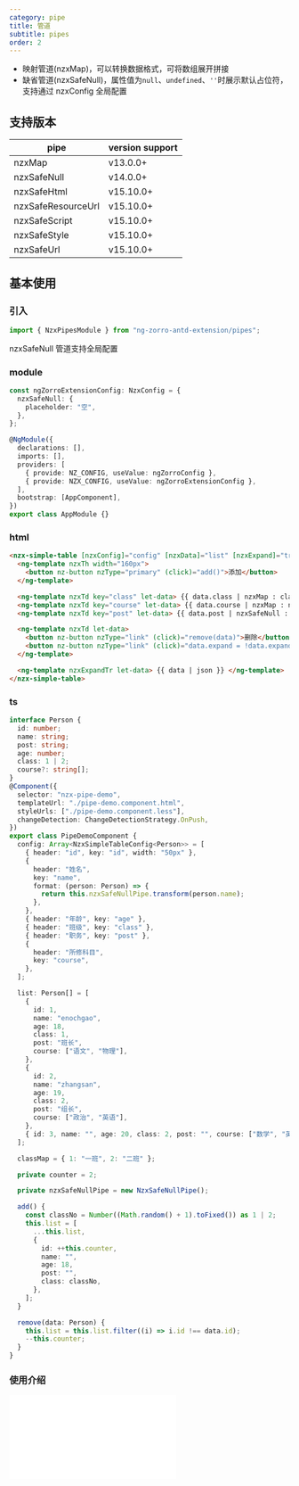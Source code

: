 ```yaml
---
category: pipe
title: 管道
subtitle: pipes
order: 2
---
```


- 映射管道(nzxMap)，可以转换数据格式，可将数组展开拼接
- 缺省管道(nzxSafeNull)，属性值为`null`、`undefined`、`''`时展示默认占位符，支持通过 nzxConfig 全局配置

## 支持版本

| pipe               | version support                         |
| ------------------ | --------------------------------------- |
| nzxMap             | <label type="success">v13.0.0+</label>  |
| nzxSafeNull        | <label type="success">v14.0.0+</label>  |
| nzxSafeHtml        | <label type="success">v15.10.0+</label> |
| nzxSafeResourceUrl | <label type="success">v15.10.0+</label> |
| nzxSafeScript      | <label type="success">v15.10.0+</label> |
| nzxSafeStyle       | <label type="success">v15.10.0+</label> |
| nzxSafeUrl         | <label type="success">v15.10.0+</label> |

## 基本使用

### 引入

```ts
import { NzxPipesModule } from "ng-zorro-antd-extension/pipes";
```

nzxSafeNull 管道支持全局配置

### module

```ts
const ngZorroExtensionConfig: NzxConfig = {
  nzxSafeNull: {
    placeholder: "空",
  },
};

@NgModule({
  declarations: [],
  imports: [],
  providers: [
    { provide: NZ_CONFIG, useValue: ngZorroConfig },
    { provide: NZX_CONFIG, useValue: ngZorroExtensionConfig },
  ],
  bootstrap: [AppComponent],
})
export class AppModule {}
```

### html

```html
<nzx-simple-table [nzxConfig]="config" [nzxData]="list" [nzxExpand]="true">
  <ng-template nzxTh width="160px">
    <button nz-button nzType="primary" (click)="add()">添加</button>
  </ng-template>

  <ng-template nzxTd key="class" let-data> {{ data.class | nzxMap : classMap }} </ng-template>
  <ng-template nzxTd key="course" let-data> {{ data.course | nzxMap : null : "*_*" | nzxSafeNull : "***" }} </ng-template>
  <ng-template nzxTd key="post" let-data> {{ data.post | nzxSafeNull : "组员" }} </ng-template>

  <ng-template nzxTd let-data>
    <button nz-button nzType="link" (click)="remove(data)">删除</button>
    <button nz-button nzType="link" (click)="data.expand = !data.expand">展开</button>
  </ng-template>

  <ng-template nzxExpandTr let-data> {{ data | json }} </ng-template>
</nzx-simple-table>
```

### ts

```typescript
interface Person {
  id: number;
  name: string;
  post: string;
  age: number;
  class: 1 | 2;
  course?: string[];
}
@Component({
  selector: "nzx-pipe-demo",
  templateUrl: "./pipe-demo.component.html",
  styleUrls: ["./pipe-demo.component.less"],
  changeDetection: ChangeDetectionStrategy.OnPush,
})
export class PipeDemoComponent {
  config: Array<NzxSimpleTableConfig<Person>> = [
    { header: "id", key: "id", width: "50px" },
    {
      header: "姓名",
      key: "name",
      format: (person: Person) => {
        return this.nzxSafeNullPipe.transform(person.name);
      },
    },
    { header: "年龄", key: "age" },
    { header: "班级", key: "class" },
    { header: "职务", key: "post" },
    {
      header: "所修科目",
      key: "course",
    },
  ];

  list: Person[] = [
    {
      id: 1,
      name: "enochgao",
      age: 18,
      class: 1,
      post: "班长",
      course: ["语文", "物理"],
    },
    {
      id: 2,
      name: "zhangsan",
      age: 19,
      class: 2,
      post: "组长",
      course: ["政治", "英语"],
    },
    { id: 3, name: "", age: 20, class: 2, post: "", course: ["数学", "英语"] },
  ];

  classMap = { 1: "一班", 2: "二班" };

  private counter = 2;

  private nzxSafeNullPipe = new NzxSafeNullPipe();

  add() {
    const classNo = Number((Math.random() + 1).toFixed()) as 1 | 2;
    this.list = [
      ...this.list,
      {
        id: ++this.counter,
        name: "",
        age: 18,
        post: "",
        class: classNo,
      },
    ];
  }

  remove(data: Person) {
    this.list = this.list.filter((i) => i.id !== data.id);
    --this.counter;
  }
}
```

### 使用介绍

<iframe src="//player.bilibili.com/player.html?aid=915788247&bvid=BV1hu4y1k7kQ&cid=1263420449&p=1&high_quality=1" scrolling="no" border="0" frameborder="no" framespacing="0" allowfullscreen="true"> </iframe>
